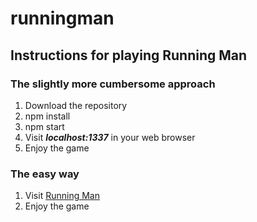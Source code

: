 # runningman

<h2>Instructions for playing Running Man</h2>

<h3>The slightly more cumbersome approach</h3>
<ol>
  <li>Download the repository</li>
  <li>npm install</li>
  <li>npm start</li>
  <li>Visit <b><i>localhost:1337</i></b> in your web browser</li>
  <li>Enjoy the game</li>
</ol>

<h3>The easy way</h3>

<ol>
  <li>Visit <a href='http://running.myrandomcode.com'>Running Man</a></li>
  <li>Enjoy the game</li>
</ol>
